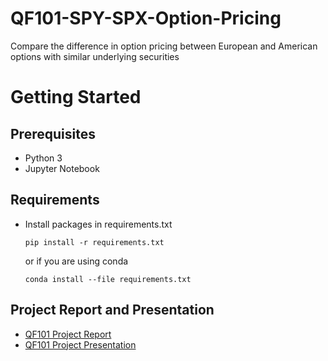# QF101-SPY-SPX-Option-Pricing
Compare the difference in option pricing between European and American options with similar underlying securities

# Getting Started
## Prerequisites
* Python 3
* Jupyter Notebook

## Requirements
- Install packages in requirements.txt
    ```
    pip install -r requirements.txt
    ```
    or if you are using conda
    ```
    conda install --file requirements.txt
    ```

## Project Report and Presentation
- [QF101 Project Report](/QF101%20Project%20Report.pdf)
- [QF101 Project Presentation](/QF101%20Project%20Presentation.pdf)
<!-- add url -->

    
